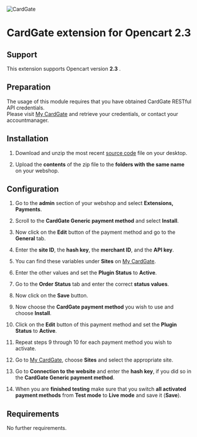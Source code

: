 ![CardGate](https://cdn.curopayments.net/thumb/200/logos/cardgate.png)

# CardGate extension for Opencart 2.3

## Support

This extension supports Opencart version **2.3** .

## Preparation

The usage of this module requires that you have obtained CardGate RESTful API credentials.  
Please visit [My CardGate](https://my.cardgate.com/) and retrieve your credentials, or contact your accountmanager.

## Installation

1. Download and unzip the most recent [source code](https://github.com/cardgate/opencart23/releases/) file on your desktop.

2. Upload the **contents** of the zip file to the **folders with the same name** on your webshop.

## Configuration

1. Go to the **admin** section of your webshop and select **Extensions, Payments**.  

2. Scroll to the **CardGate Generic payment method** and select **Install**.  

3. Now click on the **Edit** button of the payment method and go to the **General** tab. 

4. Enter the **site ID**, the **hash key**, the **merchant ID**, and the **API key**.  

5. You can find these variables under **Sites** on [My CardGate](https://my.cardgate.com/).  

6. Enter the other values and set the **Plugin Status** to **Active**.  

7. Go to the **Order Status** tab and enter the correct **status values**.  

8. Now click on the **Save** button.  

9. Now choose the **CardGate payment method** you wish to use and choose **Install**.  

10. Click on the **Edit** button of this payment method and set the **Plugin Status** to **Active**.

11. Repeat steps 9 through 10 for each payment method you wish to activate.

12. Go to [My CardGate](https://my.cardgate.com/), choose **Sites** and select the appropriate site.  
 
13. Go to **Connection to the website** and enter the **hash key**, if you did so in the **CardGate Generic payment method**.

14. When you are **finished testing** make sure that you switch **all activated payment methods** from **Test mode** to **Live mode** and save it (**Save**).

## Requirements

No further requirements.
